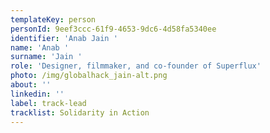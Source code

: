 ```yaml
---
templateKey: person
personId: 9eef3ccc-61f9-4653-9dc6-4d58fa5340ee
identifier: 'Anab Jain '
name: 'Anab '
surname: 'Jain '
role: 'Designer, filmmaker, and co-founder of Superflux'
photo: /img/globalhack_jain-alt.png
about: ''
linkedin: ''
label: track-lead
tracklist: Solidarity in Action
---
```

